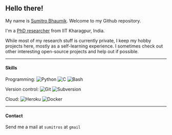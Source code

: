 ## Hello there!

My name is [Sumitro Bhaumik][1]. Welcome to my Github repository.

I'm a [PhD researcher][2] from IIT Kharagpur, India.

While most of my research stuff is currently private, I keep my hobby projects here, mostly as a self-learning experience.
I sometimes check out other interesting open-source projects and help out if possible.

---

#### Skills

Programming: 
![Python](https://img.shields.io/badge/-Python-black?style=flat&logo=Python)
![C](https://img.shields.io/badge/-C-black?style=flat&logo=C)
![Bash](https://img.shields.io/badge/-Bash-black?style=flat&logo=gnubash)

Version control: 
![Git](https://img.shields.io/badge/-Git-black?style=flat&logo=git)
![Subversion](https://img.shields.io/badge/-Subversion-black?style=flat&logo=subversion)

Cloud:
![Heroku](https://img.shields.io/badge/-Heroku-430098?style=flat&logo=heroku)
![Docker](https://img.shields.io/badge/-Docker-black?style=flat&logo=docker)

---

#### Contact

Send me a mail at `sumitros` at `gmail` 

[1]: https://sumitrobhaumik.github.io/
[2]: https://cse.iitkgp.ac.in/~sumitro.bhaumik/

<!--
**thexavier666/thexavier666** is a ✨ _special_ ✨ repository because its `README.md` (this file) appears on your GitHub profile.

Here are some ideas to get you started:

- 🔭 I’m currently working on ...
- 🌱 I’m currently learning ...
- 👯 I’m looking to collaborate on ...
- 🤔 I’m looking for help with ...
- 💬 Ask me about ...
- 📫 How to reach me: ...
- 😄 Pronouns: ...
- ⚡ Fun fact: ...
-->
